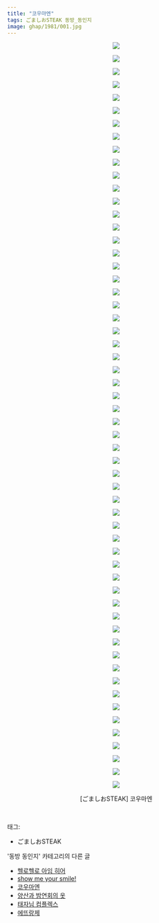 ```yaml
---
title: "코우마엔"
tags: ごましおSTEAK 동방_동인지
image: ghap/1981/001.jpg
---
```

<div class="article">
<p style="text-align: center; clear: none; float: none;"><img src="{{ site.nasurl }}/ghap/1981/001.jpg"/></p>
<p style="text-align: center; clear: none; float: none;"><img src="{{ site.nasurl }}/ghap/1981/002.jpg"/></p>
<p style="text-align: center; clear: none; float: none;"><img src="{{ site.nasurl }}/ghap/1981/003.jpg"/></p>
<p style="text-align: center; clear: none; float: none;"><img src="{{ site.nasurl }}/ghap/1981/004.jpg"/></p>
<p style="text-align: center; clear: none; float: none;"><img src="{{ site.nasurl }}/ghap/1981/005.jpg"/></p>
<p style="text-align: center; clear: none; float: none;"><img src="{{ site.nasurl }}/ghap/1981/006.jpg"/></p>
<p style="text-align: center; clear: none; float: none;"><img src="{{ site.nasurl }}/ghap/1981/007.jpg"/></p>
<p style="text-align: center; clear: none; float: none;"><img src="{{ site.nasurl }}/ghap/1981/008.jpg"/></p>
<p style="text-align: center; clear: none; float: none;"><img src="{{ site.nasurl }}/ghap/1981/009.jpg"/></p>
<p style="text-align: center; clear: none; float: none;"><img src="{{ site.nasurl }}/ghap/1981/010.jpg"/></p>
<p style="text-align: center; clear: none; float: none;"><img src="{{ site.nasurl }}/ghap/1981/011.jpg"/></p>
<p style="text-align: center; clear: none; float: none;"><img src="{{ site.nasurl }}/ghap/1981/012.jpg"/></p>
<p style="text-align: center; clear: none; float: none;"><img src="{{ site.nasurl }}/ghap/1981/013.jpg"/></p>
<p style="text-align: center; clear: none; float: none;"><img src="{{ site.nasurl }}/ghap/1981/014.jpg"/></p>
<p style="text-align: center; clear: none; float: none;"><img src="{{ site.nasurl }}/ghap/1981/015.jpg"/></p>
<p style="text-align: center; clear: none; float: none;"><img src="{{ site.nasurl }}/ghap/1981/016.jpg"/></p>
<p style="text-align: center; clear: none; float: none;"><img src="{{ site.nasurl }}/ghap/1981/017.jpg"/></p>
<p style="text-align: center; clear: none; float: none;"><img src="{{ site.nasurl }}/ghap/1981/018.jpg"/></p>
<p style="text-align: center; clear: none; float: none;"><img src="{{ site.nasurl }}/ghap/1981/019.jpg"/></p>
<p style="text-align: center; clear: none; float: none;"><img src="{{ site.nasurl }}/ghap/1981/020.jpg"/></p>
<p style="text-align: center; clear: none; float: none;"><img src="{{ site.nasurl }}/ghap/1981/021.jpg"/></p>
<p style="text-align: center; clear: none; float: none;"><img src="{{ site.nasurl }}/ghap/1981/022.jpg"/></p>
<p style="text-align: center; clear: none; float: none;"><img src="{{ site.nasurl }}/ghap/1981/023.jpg"/></p>
<p style="text-align: center; clear: none; float: none;"><img src="{{ site.nasurl }}/ghap/1981/024.jpg"/></p>
<p style="text-align: center; clear: none; float: none;"><img src="{{ site.nasurl }}/ghap/1981/025.jpg"/></p>
<p style="text-align: center; clear: none; float: none;"><img src="{{ site.nasurl }}/ghap/1981/026.jpg"/></p>
<p style="text-align: center; clear: none; float: none;"><img src="{{ site.nasurl }}/ghap/1981/027.jpg"/></p>
<p style="text-align: center; clear: none; float: none;"><img src="{{ site.nasurl }}/ghap/1981/028.jpg"/></p>
<p style="text-align: center; clear: none; float: none;"><img src="{{ site.nasurl }}/ghap/1981/029.jpg"/></p>
<p style="text-align: center; clear: none; float: none;"><img src="{{ site.nasurl }}/ghap/1981/030.jpg"/></p>
<p style="text-align: center; clear: none; float: none;"><img src="{{ site.nasurl }}/ghap/1981/031.jpg"/></p>
<p style="text-align: center; clear: none; float: none;"><img src="{{ site.nasurl }}/ghap/1981/032.jpg"/></p>
<p style="text-align: center; clear: none; float: none;"><img src="{{ site.nasurl }}/ghap/1981/033.jpg"/></p>
<p style="text-align: center; clear: none; float: none;"><img src="{{ site.nasurl }}/ghap/1981/034.jpg"/></p>
<p style="text-align: center; clear: none; float: none;"><img src="{{ site.nasurl }}/ghap/1981/035.jpg"/></p>
<p style="text-align: center; clear: none; float: none;"><img src="{{ site.nasurl }}/ghap/1981/036.jpg"/></p>
<p style="text-align: center; clear: none; float: none;"><img src="{{ site.nasurl }}/ghap/1981/037.jpg"/></p>
<p style="text-align: center; clear: none; float: none;"><img src="{{ site.nasurl }}/ghap/1981/038.jpg"/></p>
<p style="text-align: center; clear: none; float: none;"><img src="{{ site.nasurl }}/ghap/1981/039.jpg"/></p>
<p style="text-align: center; clear: none; float: none;"><img src="{{ site.nasurl }}/ghap/1981/040.jpg"/></p>
<p style="text-align: center; clear: none; float: none;"><img src="{{ site.nasurl }}/ghap/1981/041.jpg"/></p>
<p style="text-align: center; clear: none; float: none;"><img src="{{ site.nasurl }}/ghap/1981/042.jpg"/></p>
<p style="text-align: center; clear: none; float: none;"><img src="{{ site.nasurl }}/ghap/1981/043.jpg"/></p>
<p style="text-align: center; clear: none; float: none;"><img src="{{ site.nasurl }}/ghap/1981/044.jpg"/></p>
<p style="text-align: center; clear: none; float: none;"><img src="{{ site.nasurl }}/ghap/1981/045.jpg"/></p>
<p style="text-align: center; clear: none; float: none;"><img src="{{ site.nasurl }}/ghap/1981/046.jpg"/></p>
<p style="text-align: center; clear: none; float: none;"><img src="{{ site.nasurl }}/ghap/1981/047.jpg"/></p>
<p style="text-align: center; clear: none; float: none;"><img src="{{ site.nasurl }}/ghap/1981/048.jpg"/></p>
<p style="text-align: center; clear: none; float: none;"><img src="{{ site.nasurl }}/ghap/1981/049.jpg"/></p>
<p style="text-align: center; clear: none; float: none;"><img src="{{ site.nasurl }}/ghap/1981/050.jpg"/></p>
<p style="text-align: center; clear: none; float: none;"><img src="{{ site.nasurl }}/ghap/1981/051.jpg"/></p>
<p style="text-align: center; clear: none; float: none;"><img src="{{ site.nasurl }}/ghap/1981/052.jpg"/></p>
<p style="text-align: center; clear: none; float: none;"><img src="{{ site.nasurl }}/ghap/1981/053.jpg"/></p>
<p style="text-align: center; clear: none; float: none;"><img src="{{ site.nasurl }}/ghap/1981/054.jpg"/></p>
<p style="text-align: center; clear: none; float: none;"><img src="{{ site.nasurl }}/ghap/1981/055.jpg"/></p>
<p style="text-align: center; clear: none; float: none;"><img src="{{ site.nasurl }}/ghap/1981/056.jpg"/></p>
<p style="text-align: center; clear: none; float: none;"><img src="{{ site.nasurl }}/ghap/1981/057.jpg"/></p>
<p style="text-align: center; clear: none; float: none;"><img src="{{ site.nasurl }}/ghap/1981/058.jpg"/></p>
<p style="text-align: center; clear: none; float: none;">[ごましおSTEAK] 코우마엔</p>
<p><br/></p>
</div><div class="tagTrail">
<p>태그: </p>
<ul>
<li>ごましおSTEAK</li>
</ul>
</div><div class="another">
<p>'동방 동인지' 카테고리의 다른 글</p>
<ul>
<li><a href="/2016-09-04-ghap_1983">헬로헬로 아임 히어</a></li>
<li><a href="/2016-09-03-ghap_1982">show me your smile!</a></li>
<li><a href="/2016-09-03-ghap_1981">코우마엔</a></li>
<li><a href="/2016-09-03-ghap_1980">양산과 밤연회의 옷</a></li>
<li><a href="/2016-09-03-ghap_1978">태자님 컴플렉스</a></li>
<li><a href="/2016-09-03-ghap_1977">에뜨랑제</a></li>
</ul>
</div><div class="cb_module cb_fluid">
<div class="cb_wrt cb_profile">
</div><!-- commentList close -->
</div>